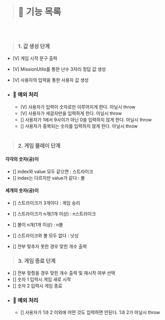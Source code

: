 > # 🚀 기능 목록

<br><br>

> ### 1. 값 생성 단계

- [V] 게임 시작 문구 출력
- [V] MissionUtils를 통한 난수 3자리 정답 값 생성
- [V] 사용자의 입력을 통한 사용자 값 생성
- ### 🚨 예외 처리

  - [V] 사용자가 입력이 숫자로만 이루어지게 한다. 아닐시 throw
  - [V] 사용자가 세글자만을 입력하게 한다. 아닐시 throw
  - [] 사용자가 1에서 9사이가 아닌 0을 입력하지 않게 한다. 아닐시 throw
  - [] 사용자가 중복되는 숫자를 입력하지 않게 한다. 아닐시 throw

  <br>

> ### 2. 게임 플레이 단계

#### 각각의 숫자(공)이

- [] index와 value 모두 같으면 : 스트라이크
- [] index는 다르지만 value가 같다 : 볼

#### 세개의 숫자(공)이

- [] 스트라이크가 3개이다 : 게임 승리
- [] 스트라이크가 n개(1개 이상) : n스트라이크
- [] 볼이 n개(1개 이상) : n볼
- [] 스트라이크와 볼 모두 없다 : 낫싱

- [] 전부 맞추지 못한 경우 맞힌 개수 출력
  <br>

> ### 3. 게임 종료 단계

- [] 전부 맞췄을 경우 맞힌 개수 출력 및 재시작 여부 선택
- [] 숫자 1 입력시 게임 새로 시작
- [] 숫자 2 입력시 게임 종료
- ### 🚨 예외 처리
  - [] 사용자가 1과 2 이외에 어떤 것도 입력하면 안된다. 1과 2가 아닐시 throw
